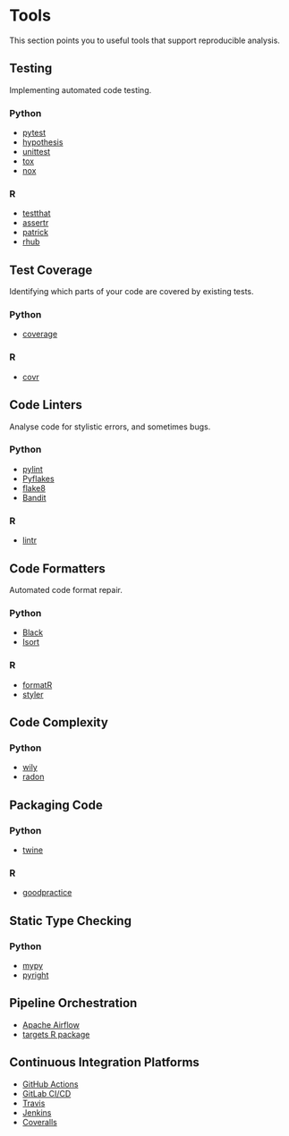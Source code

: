 # Tools

This section points you to useful tools that support reproducible analysis.

## Testing

Implementing automated code testing.

### Python

* [pytest](https://docs.pytest.org/en/stable/)
* [hypothesis](https://hypothesis.readthedocs.io/en/latest/)
* [unittest](https://docs.python.org/3/library/unittest.html)
* [tox](https://tox.readthedocs.io/en/latest/)
* [nox](https://nox.thea.codes/en/stable/)

### R

* [testthat](https://testthat.r-lib.org/)
* [assertr](https://docs.ropensci.org/assertr/)
* [patrick](https://github.com/google/patrick)
* [rhub](https://r-hub.github.io/rhub/)

## Test Coverage

Identifying which parts of your code are covered by existing tests.

### Python

* [coverage](https://coverage.readthedocs.io/en/coverage-5.3/)

### R

* [covr](https://covr.r-lib.org/)

## Code Linters

Analyse code for stylistic errors, and sometimes bugs.

### Python

* [pylint](https://www.pylint.org/)
* [Pyflakes](https://pypi.org/project/pyflakes/)
* [flake8](https://flake8.pycqa.org/en/latest/)
* [Bandit](https://bandit.readthedocs.io/en/latest/)

### R

* [lintr](https://github.com/jimhester/lintr)

## Code Formatters

Automated code format repair.

### Python

* [Black](https://black.readthedocs.io/en/stable/)
* [Isort](https://pycqa.github.io/isort/)

### R

* [formatR](https://yihui.org/formatr/)
* [styler](https://styler.r-lib.org/)

## Code Complexity

### Python

* [wily](https://pypi.org/project/wily/)
* [radon](https://radon.readthedocs.io/en/latest/)

## Packaging Code

### Python

* [twine](https://pypi.org/project/twine/)

### R

* [goodpractice](http://mangothecat.github.io/goodpractice/)

## Static Type Checking

### Python

* [mypy](https://mypy.readthedocs.io/en/stable/)
* [pyright](https://github.com/microsoft/pyright)

## Pipeline Orchestration

* [Apache Airflow](https://airflow.apache.org/)
* [targets R package](https://wlandau.github.io/targets-manual/)

## Continuous Integration Platforms

* [GitHub Actions](https://github.com/features/actions)
* [GitLab CI/CD](https://docs.gitlab.com/ee/ci/)
* [Travis](https://travis-ci.org/)
* [Jenkins](https://www.jenkins.io/)
* [Coveralls](https://coveralls.io/)
